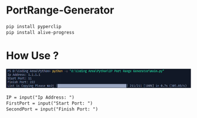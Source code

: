 # PortRange-Generator

```
pip install pyperclip
pip install alive-progress
```
# How Use ?
![This is an image](https://github.com/MeFax/PortRange-Generator/blob/main/Example.png)
```
IP = input("Ip Address: ")
FirstPort = input("Start Port: ")
SecondPort = input("Finish Port: ")
```
